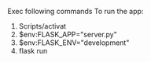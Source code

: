 Exec following commands To run the app:
1) Scripts/activat
2) $env:FLASK_APP="server.py"
2) $env:FLASK_ENV="development"
2) flask run